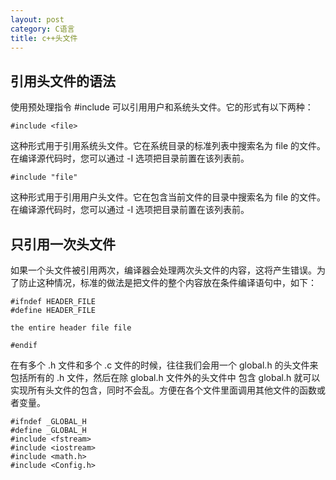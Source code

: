 ```yaml
---
layout: post
category: C语言
title: c++头文件
---
```


## 引用头文件的语法
使用预处理指令 #include 可以引用用户和系统头文件。它的形式有以下两种：

    #include <file>

这种形式用于引用系统头文件。它在系统目录的标准列表中搜索名为 file 的文件。在编译源代码时，您可以通过 -I 选项把目录前置在该列表前。

    #include "file"

这种形式用于引用用户头文件。它在包含当前文件的目录中搜索名为 file 的文件。在编译源代码时，您可以通过 -I 选项把目录前置在该列表前。

## 只引用一次头文件
如果一个头文件被引用两次，编译器会处理两次头文件的内容，这将产生错误。为了防止这种情况，标准的做法是把文件的整个内容放在条件编译语句中，如下：

    #ifndef HEADER_FILE
    #define HEADER_FILE

    the entire header file file

    #endif

在有多个 .h 文件和多个 .c 文件的时候，往往我们会用一个 global.h 的头文件来包括所有的 .h 文件，然后在除 global.h 文件外的头文件中 包含 global.h 就可以实现所有头文件的包含，同时不会乱。方便在各个文件里面调用其他文件的函数或者变量。

    #ifndef _GLOBAL_H
    #define _GLOBAL_H
    #include <fstream>
    #include <iostream>
    #include <math.h>
    #include <Config.h>